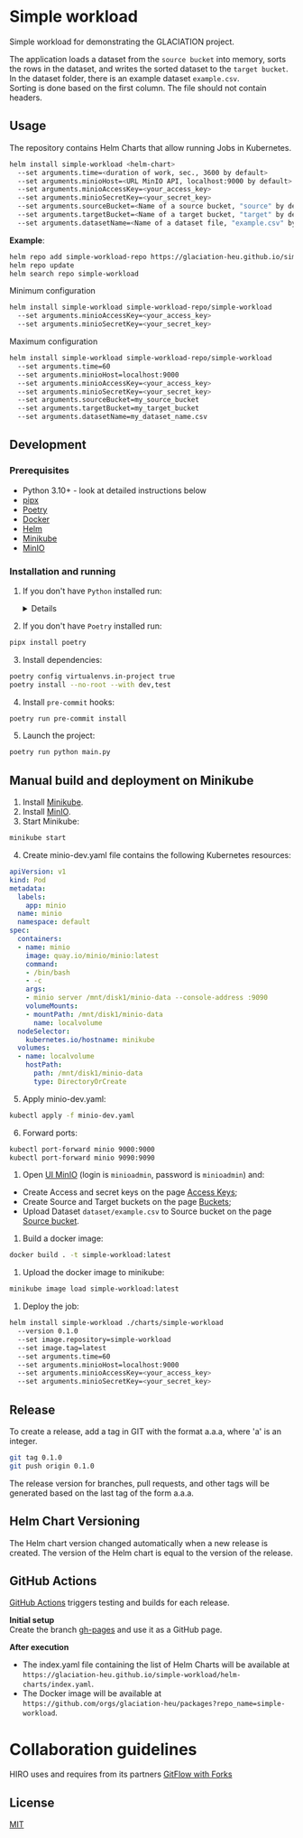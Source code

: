 # Simple workload
Simple workload for demonstrating the GLACIATION project.  

The application loads a dataset from the `source bucket` into memory, sorts the rows in the dataset, and writes the sorted dataset to the `target bucket`.  
In the dataset folder, there is an example dataset `example.csv`.  
Sorting is done based on the first column. The file should not contain headers.

## Usage
The repository contains Helm Charts that allow running Jobs in Kubernetes.

```bash
helm install simple-workload <helm-chart>
  --set arguments.time=<duration of work, sec., 3600 by default>
  --set arguments.minioHost=<URL MinIO API, localhost:9000 by default>
  --set arguments.minioAccessKey=<your_access_key>
  --set arguments.minioSecretKey=<your_secret_key>
  --set arguments.sourceBucket=<Name of a source bucket, "source" by default>
  --set arguments.targetBucket=<Name of a target bucket, "target" by default>
  --set arguments.datasetName=<Name of a dataset file, "example.csv" by default>
```

**Example**:

```bash
helm repo add simple-workload-repo https://glaciation-heu.github.io/simple-workload/helm-charts/
helm repo update
helm search repo simple-workload
```

Minimum configuration
```bash
helm install simple-workload simple-workload-repo/simple-workload
  --set arguments.minioAccessKey=<your_access_key>
  --set arguments.minioSecretKey=<your_secret_key>
```

Maximum configuration
```bash
helm install simple-workload simple-workload-repo/simple-workload
  --set arguments.time=60
  --set arguments.minioHost=localhost:9000
  --set arguments.minioAccessKey=<your_access_key>
  --set arguments.minioSecretKey=<your_secret_key>
  --set arguments.sourceBucket=my_source_bucket
  --set arguments.targetBucket=my_target_bucket
  --set arguments.datasetName=my_dataset_name.csv
```


## Development
### Prerequisites
  - Python 3.10+ - look at detailed instructions below
  - [pipx](https://pipx.pypa.io/stable/)
  - [Poetry](https://python-poetry.org/docs/)
  - [Docker](https://docs.docker.com/get-docker/)
  - [Helm](https://helm.sh/en/docs/)
  - [Minikube](https://minikube.sigs.k8s.io/docs/start/)
  - [MinIO](https://min.io/docs/minio/kubernetes/upstream/)

### Installation and running
1. If you don't have `Python` installed run:
    <details>
    <h4><summary>Install Python 3.12 if it is not available in your package manager</summary></h4>

    These instructions are for Ubuntu 22.04 and may not work for other versions.

    Also, these instructions are about using Poetry with Pyenv-managed (non-system) Python.
    
    ### Step 1: Update and Install Dependencies
    Before we install pyenv, we need to update our package lists for upgrades and new package installations. We also need to install dependencies for pyenv. 

    Open your terminal and type:  
    ```bash
    sudo apt-get update
    sudo apt-get install -y make build-essential libssl-dev zlib1g-dev libbz2-dev \
    libreadline-dev libsqlite3-dev wget curl llvm libncursesw5-dev xz-utils \
    tk-dev libxml2-dev libxmlsec1-dev libffi-dev liblzma-dev
    ```

    ### Step 2: Install Pyenv
    We will clone pyenv from the official GitHub repository and add it to our system path.
    ```bash
    git clone https://github.com/pyenv/pyenv.git ~/.pyenv
    echo 'export PYENV_ROOT="$HOME/.pyenv"' >> ~/.bashrc
    echo 'export PATH="$PYENV_ROOT/bin:$PATH"' >> ~/.bashrc
    echo 'eval "$(pyenv init -)"' >> ~/.bashrc
    exec "$SHELL"
    ```
    For additional information visit official [docs](https://github.com/pyenv/pyenv?tab=readme-ov-file#installation)

    ### Step 3: Install Python 3.12
    Now that pyenv is installed, we can install different Python versions. To install Python 3.12, use the following command:
    ```bash
    pyenv install 3.12
    ```

    ### Step 4: Connect Poetry to it
    Do this in the template dir. Pycharm will automatically connect to it later
    ```bash
    poetry env use ~/.pyenv/versions/3.12.1/bin/python
    ```
    (change the version number accordingly to what is installed)

    Finally, verify that Poetry indeed is connected to the proper version:
    ```bash
    poetry enf info
    ```
    </details>  

2. If you don't have `Poetry` installed run:
```bash
pipx install poetry
```

3. Install dependencies:
```bash
poetry config virtualenvs.in-project true
poetry install --no-root --with dev,test
```

4. Install `pre-commit` hooks:
```bash
poetry run pre-commit install
```

5. Launch the project:
```bash
poetry run python main.py
```

## Manual build and deployment on Minikube
1. Install [Minikube](https://minikube.sigs.k8s.io/docs/start/).
2. Install [MinIO](https://min.io/docs/minio/kubernetes/upstream/).
3. Start Minikube:
```bash
minikube start
```
4. Create minio-dev.yaml file contains the following Kubernetes resources:
```yaml
apiVersion: v1
kind: Pod
metadata:
  labels:
    app: minio
  name: minio
  namespace: default
spec:
  containers:
  - name: minio
    image: quay.io/minio/minio:latest
    command:
    - /bin/bash
    - -c
    args: 
    - minio server /mnt/disk1/minio-data --console-address :9090
    volumeMounts:
    - mountPath: /mnt/disk1/minio-data
      name: localvolume
  nodeSelector:
    kubernetes.io/hostname: minikube
  volumes:
  - name: localvolume
    hostPath:
      path: /mnt/disk1/minio-data
      type: DirectoryOrCreate
```
5. Apply minio-dev.yaml:
```bash
kubectl apply -f minio-dev.yaml
```
6. Forward ports:
```bash
kubectl port-forward minio 9000:9000
kubectl port-forward minio 9090:9090
```
1. Open [UI MinIO](http://localhost:9090) (login is `minioadmin`, password is `minioadmin`) and:
- Create Access and secret keys on the page [Access Keys](http://localhost:9090/access-keys);
- Create Source and Target buckets on the page [Buckets](http://localhost:9090/buckets);
- Upload Dataset `dataset/example.csv` to Source bucket on the page [Source bucket](http://localhost:9090/browser/source).
1. Build a docker image:
```bash
docker build . -t simple-workload:latest
```
1. Upload the docker image to minikube:
```bash
minikube image load simple-workload:latest
```
1.  Deploy the job:
```bash
helm install simple-workload ./charts/simple-workload
  --version 0.1.0
  --set image.repository=simple-workload
  --set image.tag=latest
  --set arguments.time=60
  --set arguments.minioHost=localhost:9000
  --set arguments.minioAccessKey=<your_access_key>
  --set arguments.minioSecretKey=<your_secret_key>
```

## Release
To create a release, add a tag in GIT with the format a.a.a, where 'a' is an integer.
```bash
git tag 0.1.0
git push origin 0.1.0
```
The release version for branches, pull requests, and other tags will be generated based on the last tag of the form a.a.a.

## Helm Chart Versioning
The Helm chart version changed automatically when a new release is created. The version of the Helm chart is equal to the version of the release.

## GitHub Actions
[GitHub Actions](https://docs.github.com/en/actions) triggers testing and builds for each release.  

**Initial setup**  
Create the branch [gh-pages](https://pages.github.com/) and use it as a GitHub page.  

**After execution**    
- The index.yaml file containing the list of Helm Charts will be available at `https://glaciation-heu.github.io/simple-workload/helm-charts/index.yaml`.
- The Docker image will be available at `https://github.com/orgs/glaciation-heu/packages?repo_name=simple-workload`.

# Collaboration guidelines
HIRO uses and requires from its partners [GitFlow with Forks](https://hirodevops.notion.site/GitFlow-with-Forks-3b737784e4fc40eaa007f04aed49bb2e?pvs=4)

## License
[MIT](https://choosealicense.com/licenses/mit/)
